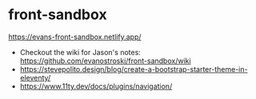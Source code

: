 # front-sandbox

https://evans-front-sandbox.netlify.app/

- Checkout the wiki for Jason's notes: https://github.com/evanostroski/front-sandbox/wiki
- https://stevepolito.design/blog/create-a-bootstrap-starter-theme-in-eleventy/
- https://www.11ty.dev/docs/plugins/navigation/